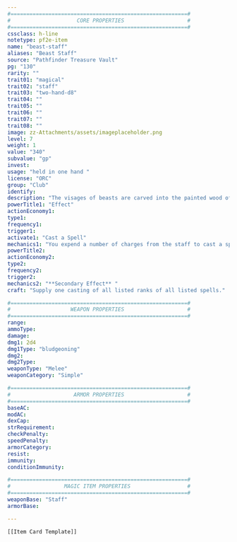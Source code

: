 ```yaml
---
#========================================================#
#                     CORE PROPERTIES                    #
#========================================================#
cssclass: h-line
notetype: pf2e-item
name: "beast-staff"
aliases: "Beast Staff"
source: "Pathfinder Treasure Vault"
pg: "130"
rarity: ""
trait01: "magical"
trait02: "staff"
trait03: "two-hand-d8"
trait04: ""
trait05: ""
trait06: ""
trait07: ""
trait08: ""
image: zz-Attachments/assets/imageplaceholder.png
level: 7
weight: 1
value: "340"
subvalue: "gp"
invest:
usage: "held in one hand "
license: "ORC"
group: "Club"
identify:
description: "The visages of beasts are carved into the painted wood of a _beast staff_, with a large head on top. When used as a weapon, the staff is a _[[Weapon Potency (+1)|+1]] [[Striking|striking]] [[3-Rules/Character Building/Equipment/S/Staff|staff]]_. While wielding the staff while you have it prepared, you're affected by [[Speak with Animals]]. If you have [[Animal Empathy]], you gain a +1 circumstance bonus on checks using it."
powerTitle1: "Effect"
actionEconomy1:
type1:
frequency1:
trigger1:
activate1: "Cast a Spell"
mechanics1: "You expend a number of charges from the staff to cast a spell from its list.<br><br>**Cantrip** [[Gouging Claw]]<br>**1st** [[Runic Body]], [[Pest Form]]<br>**2nd** [[Animal Form]], [[Enlarge]]"
powerTitle2:
actionEconomy2:
type2:
frequency2:
trigger2:
mechanics2: "**Secondary Effect** "
craft: "Supply one casting of all listed ranks of all listed spells."

#========================================================#
#                   WEAPON PROPERTIES                    #
#========================================================#
range: 
ammoType:
damage:  
dmg1: 2d4
dmg1Type: "bludgeoning"
dmg2:
dmg2Type:
weaponType: "Melee" 
weaponCategory: "Simple"

#========================================================#
#                    ARMOR PROPERTIES                    #
#========================================================#
baseAC:
modAC:
dexCap:
strRequirement:
checkPenalty:
speedPenalty:
armorCategory:
resist:
immunity:
conditionImmunity:

#========================================================#
#                 MAGIC ITEM PROPERTIES                  #
#========================================================#
weaponBase: "Staff"
armorBase:

---
```


```meta-bind-embed
[[Item Card Template]]
```